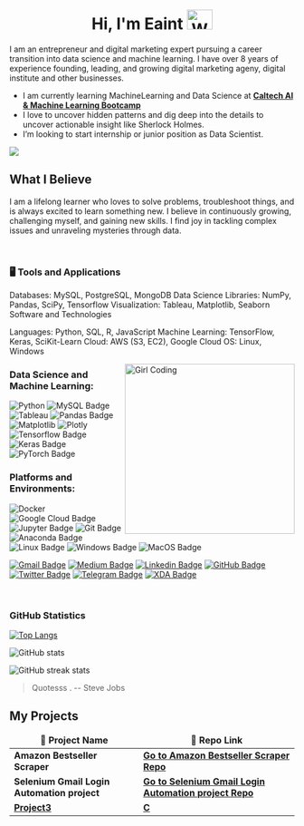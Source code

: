 
<div align="center">
  <h1>Hi, I'm Eaint <img src="https://raw.githubusercontent.com/nixin72/nixin72/master/wave.gif" 
         alt="Waving hand animated gif"
         height="35"
         width="45" />
  </h1></div>
</p>
I am an entrepreneur and digital marketing expert pursuing a career transition into data science and machine learning. I have over 8 years of experience founding, leading, and growing digital marketing ageny, digital institute and other businesses.

 - I am currently learning MachineLearning and Data Science at <a href=" https://pg-p.ctme.caltech.edu/ai-machine-learning-bootcamp-online-certification-course?utm_source=google&utm_medium=cpc&utm_term=caltech%20machine%20learning%20bootcamp&utm_content=19138757465-144392123739-651768515917&utm_device=c&utm_campaign=Caltechdomain+-+Search-US-25_54-en+-+PU+-+DataCluster-AIML-Bootcamp-CAIMLB-Caltech+-+QueryType:Partner+University,Area-adgroup-Caltech+Machine+Learning+Bootcamp+-+Uni:Caltech-PT:Bootcamp-MT:Exact&gad_source=1&gclid=Cj0KCQjwpc-oBhCGARIsAH6ote_uykLdGongUgdcr9VlB5c8D1nz7DFrxAVTXz1BDl5Gh_C7dAcfCN4aAnKeEALw_wcB" target="_blank">**Caltech AI & Machine Learning Bootcamp**</a>
 - I love to uncover hidden patterns and dig deep into the details to uncover actionable insight like Sherlock Holmes. 
 - I’m looking to start internship or junior position as 
 Data Scientist.

![](https://raw.githubusercontent.com/eaintkyawthmu/aimljournal/main/assets/img/postimg/banner.png)

## What I Believe

I am a lifelong learner who loves to solve problems, troubleshoot things, and is always excited to learn something new. I believe in continuously growing, challenging myself, and gaining new skills. I find joy in tackling complex issues and unraveling mysteries through data.

<br>

### 🖥️ Tools and Applications

Databases: MySQL, PostgreSQL, MongoDB
Data Science Libraries: NumPy, Pandas, SciPy, Tensorflow
Visualization: Tableau, Matplotlib, Seaborn
Software and Technologies

Languages: Python, SQL, R, JavaScript
Machine Learning: TensorFlow, Keras, SciKit-Learn
Cloud: AWS (S3, EC2), Google Cloud
OS: Linux, Windows



<img alt="Girl Coding" src=https://media.giphy.com/media/1XCcD9VLQZ2Io/giphy.gif width="300" align="right"/>



### Data Science and Machine Learning:
![Python](https://img.shields.io/badge/-Python-000000?style=flat-square&logo=Python)
![MySQL Badge](https://img.shields.io/badge/-MySQL-000000?style=flat-square&logo=mysql&logoColor=white)
![Tableau](https://img.shields.io/badge/-Tableau-000000?style=flat-square&logo=Tableau)
![Pandas Badge](https://img.shields.io/badge/Pandas-000000?logo=pandas&style=flat-square&logoColor=white)
![Matplotlib](https://img.shields.io/badge/-Matplotlib-000000?style=flat&logo=python)
![Plotly](https://img.shields.io/badge/-Plotly-000000?style=flat-square&logo=dash)
![Tensorflow Badge](https://img.shields.io/badge/Tensorflow-000000?logo=tensorflow&style=flat-square)
![Keras Badge](https://img.shields.io/badge/Keras-000000?logo=keras&style=flat-square)
![PyTorch Badge](https://img.shields.io/badge/PyTorch-000000?logo=pytorch&style=flat-square)

### Platforms and Environments: 
![Docker](https://img.shields.io/badge/-Docker-000000?style=flat-square&logo=docker)
![Google Cloud Badge](https://img.shields.io/badge/-Google_Cloud_Platform-000000?style=flat-square&logo=google-cloud&logoColor=white)
![Jupyter Badge](https://img.shields.io/badge/-Jupyter-000000?style=flat-square&logo=jupyter&logoColor=white)
![Git Badge](https://img.shields.io/badge/-Git-000000?style=flat-square&logo=git&logoColor=white)
![Anaconda Badge](https://img.shields.io/badge/-Anaconda-000000?style=flat-square&logo=anaconda&logoColor=white)  ![Linux Badge](https://img.shields.io/badge/Linux-000000?style=flat-square&logo=linux&logoColor=white)
![Windows Badge](https://img.shields.io/badge/Windows-000000?style=flat-square&logo=windows&logoColor=white)
![MacOS Badge](https://img.shields.io/badge/MacOs-000000?style=flat-square&logo=macos&logoColor=white)



[![Gmail Badge](https://img.shields.io/badge/-Email--me-c14438?style=flat-square&logo=Gmail&logoColor=white&link=mailto:eaintkyawthmu@gmail.com)](mailto:eaintkyawthmu@gmail.com) [![Medium Badge](https://img.shields.io/badge/-Medium-black?style=flat-square&logo=Medium&logoColor=white&link=https://medium.com/@eaintkyawthmu/)](https://medium.com/@eaintkyawthmu/)      [![Linkedin Badge](https://img.shields.io/badge/-Linkedin-blue?style=flat-square&logo=Linkedin&logoColor=white&link=https://www.linkedin.com/in/eaintkyawthmu/)](https://www.linkedin.com/in/eaintkyawthmu/)   [![GitHub Badge](https://img.shields.io/badge/-GitHub-black?style=flat-square&logo=github&logoColor=white&link=https://github.com/eaintkyawthmu/)](https://github.com/eaintkyawthmu) [![Twitter Badge](https://img.shields.io/badge/-@Twitter-00acee?style=flat&logo=Twitter&logoColor=white)](https://twitter.com/intent/follow?screen_name=eaintkyawthmu "Follow on Twitter") [![Telegram Badge](https://img.shields.io/badge/-@Telegram-0088CC?style=flat&logo=Telegram&logoColor=white)](https://t.me/eaintkyawthmu "Contact on Telegram") [![XDA Badge](https://img.shields.io/badge/xda-@xdadeveloper-yellowgreen?style=flat&logo=xda-developers&logoColor=white)](https://forum.xda-developers.com/m/yoe-lay.6722399/)


<br>

<!--**Languages:** Python, SQL.

**Libraries & Tools:** Google Cloud Platform, AWS EC2, Sagemaker, TensorFlow,  
Keras, PyTorch, Docker, Streamlit, NumPy, Pandas, Scikit-Learn, Tableau,  
Matplotlib, NLTK, LaTeX, Trello(Kanban), Folium, Plotly.

**Data Analysis:** Exploratory Data Analysis, Natural Language Processing,  
Computer Vision, Ensemble Methods, Model Development & Evaluation Metrics,  
Data Visualization, Tableau, Pipeline.

**Development Environment:** MacOS, Linux,  Windows, Jupyter Notebook, Visual Studio Code.-->

</p>

### GitHub Statistics




[![Top Langs](https://github-readme-stats.vercel.app/api/top-langs/?username=eaintkyawthmu)](https://github.com/anuraghazra/github-readme-stats)

![GitHub stats](https://github-readme-stats.vercel.app/api?username=eaintkyawthmu&show_icons=true)  

![GitHub streak stats](https://streak-stats.demolab.com/?user=eaintkyawthmu)  



> Quotesss .
> -- Steve Jobs


</p>


## My Projects

<table>
  <thead align="center">
    <tr border: none;>
      <td><b>🎁 Project Name</b></td>
      <td><b>🤖 Repo Link </b></td>
    </tr>
	</thead>
  <tbody>
    <tr>
      <td><b>Amazon Bestseller Scraper</b></td>
      <td><a href="https://github.com/eaintkyawthmu/Amazon-Bestseller-Scraper"><b>Go to Amazon Bestseller Scraper Repo</b></a></td>
    </tr>
   <tr>
      <td><b>Selenium Gmail Login Automation project</b></td>
      <td><a href="https://github.com/eaintkyawthmu/selenium_gmail_login_script"><b>Go to Selenium Gmail Login Automation project Repo </b></a></td>
    </tr>
       <tr>
      <td><a href="https:/a"><b>Project3</b></a></td>
      <td><a href="https://github.com/eaintkyawthmu/"><b>C</b></a></td>
    </tr>
     
  </tbody>
</table>

<br>
